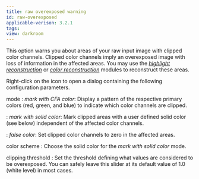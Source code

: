 ```yaml
---
title: raw overexposed warning
id: raw-overexposed
applicable-verison: 3.2.1
tags: 
view: darkroom
---
```


This option warns you about areas of your raw input image with clipped color channels. Clipped color channels imply an overexposed image with loss of information in the affected areas. You may use the [_highlight reconstruction_](../../processing-modules/highlight-reconstruction.md) or [_color reconstruction_](../../processing-modules/color-reconstruction.md) modules to reconstruct these areas.

Right-click on the icon to open a dialog containing the following configuration parameters. 	

mode
: _mark with CFA color_: Display a pattern of the respective primary colors (red, green, and blue) to indicate which color channels are clipped. 

: _mark with solid color_: Mark clipped areas with a user defined solid color (see below) independent of the affected color channels. 

: _false color_: Set clipped color channels to zero in the affected areas.

color scheme
: Choose the solid color for the _mark with solid color_ mode.

clipping threshold
: Set the threshold defining what values are considered to be overexposed. You can safely leave this slider at its default value of 1.0 (white level) in most cases. 
